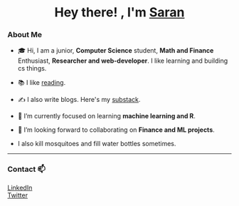## <h1 align="center"> Hey there! , I'm [Saran](https://saranbodduluri.github.io) </h1>
<!-- <img src="https://raw.githubusercontent.com/ABSphreak/ABSphreak/master/gifs/Hi.gif" width="10px" /> -->
### About Me 

- 🎓 Hi, I am a junior, **Computer Science** student, **Math and Finance** Enthusiast, **Researcher and web-developer**. I like learning and building cs things. 

- 📚 I like [reading](https://silk-square-938.notion.site/Saran-s-Readings-ff01aab86713403ab12eb8ab9590ed35).

- ✍️ I also write blogs. Here's my [substack](https://saranbluri.substack.com/).

- 🌱 I’m currently focused on learning **machine learning and R**.

- 👯 I’m looking forward to collaborating on **Finance and ML projects**.

- I also kill mosquitoes and fill water bottles sometimes.


---
### Contact 📫

[LinkedIn](https://linkedin.com/in/saranbluri)\
[Twitter](https://twitter.com/saranbluri)


<!--
![](https://komarev.com/ghpvc/?username=SaranBodduluri&label=visitors)
![GitHub stats](https://github-readme-stats.vercel.app/api?username=idk&count_private=true)


<!--
**SaranBodduluri/saranbodduluri** is a ✨ _special_ ✨ repository because its `README.md` (this file) appears on your GitHub profile.

Here are some ideas to get you started:

- 🔭 I’m currently working on ...
- 🌱 I’m currently learning ...
- 👯 I’m looking to collaborate on ...
- 🤔 I’m looking for help with ...
- 💬 Ask me about ...
- 📫 How to reach me: ...
- 😄 Pronouns: ...
- ⚡ Fun fact: ...
-->

